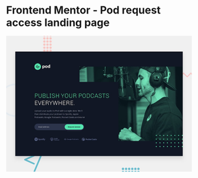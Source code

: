 # Frontend Mentor - Pod request access landing page

![Design preview for the Pod request access landing page coding challenge](./preview.jpg)
